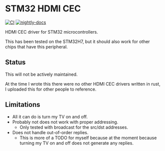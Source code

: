 # STM32 HDMI CEC

[![CI](https://github.com/newAM/stm32-cec/workflows/CI/badge.svg)](https://github.com/newAM/stm32-cec/actions?query=branch%3Amain)
[![nightly-docs](https://img.shields.io/badge/docs-nightly-black)](https://newam.github.io/stm32-cec/stm32_cec/index.html)

HDMI CEC driver for STM32 microcontrollers.

This has been tested on the STM32H7, but it should also work for other chips that have this peripheral.

## Status

This will not be actively maintained.

At the time I wrote this there were no other HDMI CEC drivers written in rust, I uploaded this for other people to reference.

## Limitations

* All it can do is turn my TV on and off.
* Probably not does not work with proper addressing.
  * Only tested with broadcast for the src/dst addresses.
* Does not handle out-of-order replies.
  * This is more of a TODO for myself because at the moment because turning my TV on and off does not generate any replies.
